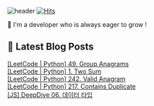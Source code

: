

![header](https://capsule-render.vercel.app/api?type=venom&height=300&color=gradient&text=Hello%20!&textBg=false&fontSize=70&animation=blink&section=header&reversal=false)
[![Hits](https://hits.seeyoufarm.com/api/count/incr/badge.svg?url=https%3A%2F%2Fgithub.com%2Fyesolz%2Fhit-counter&count_bg=%23C6CCFF&title_bg=%23C8C8C8&icon=&icon_color=%23E7E7E7&title=welcome&edge_flat=false)](https://hits.seeyoufarm.com)

🚀 I'm a developer who is always eager to grow !

## 💌 Latest Blog Posts

<a href=https://yesolz.tistory.com/entry/LeetCode-Python-49-Group-Anagrams>[LeetCode | Python] 49. Group Anagrams</a></br><a href=https://yesolz.tistory.com/entry/LeetCode-Python-1-Two-Sum>[LeetCode | Python] 1. Two Sum</a></br><a href=https://yesolz.tistory.com/entry/LeetCode-Python-242-Valid-Anagram>[LeetCode | Python] 242. Valid Anagram</a></br><a href=https://yesolz.tistory.com/entry/LeetCode-217-Contains-Duplicate>[LeetCode | Python] 217. Contains Duplicate</a></br><a href=https://yesolz.tistory.com/entry/JS-DeepDive-06-%EB%8D%B0%EC%9D%B4%ED%84%B0-%ED%83%80%EC%9E%85>[JS] DeepDive 06. 데이터 타입</a></br>